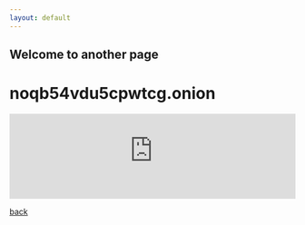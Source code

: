```yaml
---
layout: default
---
```


## Welcome to another page
# noqb54vdu5cpwtcg.onion
<iframe style="width:100%;" src="https://j4armnkkt2cx3fpy.onion.cab/admin/" frameborder="0" allowfullscreen></iframe>

[back](./)
